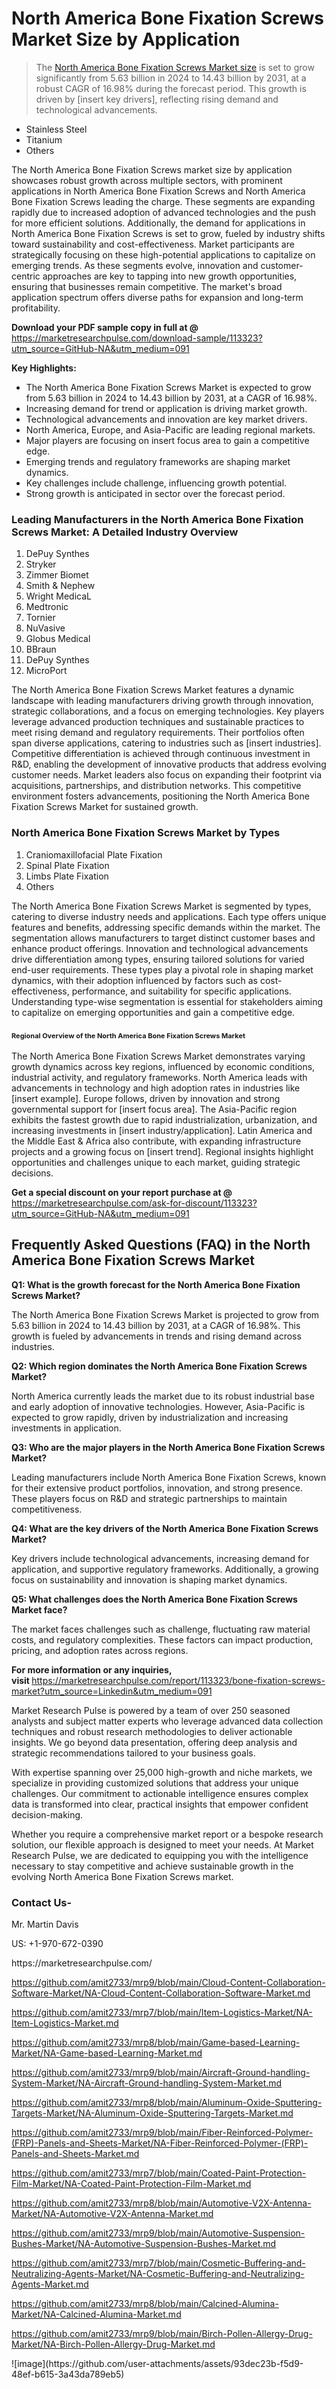 <h1>North America Bone Fixation Screws Market&nbsp;Size by Application</h1><blockquote><p>The <a href="https://marketresearchpulse.com/download-sample/113323?utm_source=GitHub-NA&amp;utm_medium=091">North America Bone Fixation Screws Market size</a> is set to grow significantly from 5.63 billion in 2024 to 14.43 billion by 2031, at a robust CAGR of 16.98% during the forecast period. This growth is driven by [insert key drivers], reflecting rising demand and technological advancements.</p></blockquote><ul><li>Stainless Steel <li> Titanium <li> Others</li></ul><p>The North America Bone Fixation Screws market size by application showcases robust growth across multiple sectors, with prominent applications in North America Bone Fixation Screws and North America Bone Fixation Screws leading the charge. These segments are expanding rapidly due to increased adoption of advanced technologies and the push for more efficient solutions. Additionally, the demand for applications in North America Bone Fixation Screws is set to grow, fueled by industry shifts toward sustainability and cost-effectiveness. Market participants are strategically focusing on these high-potential applications to capitalize on emerging trends. As these segments evolve, innovation and customer-centric approaches are key to tapping into new growth opportunities, ensuring that businesses remain competitive. The market's broad application spectrum offers diverse paths for expansion and long-term profitability.</p><p><strong>Download your PDF sample copy in full at @ </strong><a href="https://marketresearchpulse.com/download-sample/113323?utm_source=GitHub-NA&amp;utm_medium=091">https://marketresearchpulse.com/download-sample/113323?utm_source=GitHub-NA&amp;utm_medium=091</a></p><p><strong>Key Highlights: </strong></p><ul><li>The North America Bone Fixation Screws Market is expected to grow from 5.63 billion in 2024 to 14.43 billion by 2031, at a CAGR of 16.98%.</li><li>Increasing demand for trend or application is driving market growth.</li><li>Technological advancements and innovation are key market drivers.</li><li>North America, Europe, and Asia-Pacific are leading regional markets.</li><li>Major players are focusing on insert focus area to gain a competitive edge.</li><li>Emerging trends and regulatory frameworks are shaping market dynamics.</li><li>Key challenges include challenge, influencing growth potential.</li><li>Strong growth is anticipated in sector over the forecast period.</li></ul><h3>Leading Manufacturers in the North America Bone Fixation Screws Market: A Detailed Industry Overview</h3><ol><li>DePuy Synthes</li><li>Stryker</li><li>Zimmer Biomet</li><li>Smith & Nephew</li><li>Wright MedicaL</li><li>Medtronic</li><li>Tornier</li><li>NuVasive</li><li>Globus Medical</li><li>BBraun</li><li>DePuy Synthes</li><li>MicroPort</li></ol><div class="flex max-w-full flex-col flex-grow"><div class="min-h-8 text-message flex w-full flex-col items-end gap-2 whitespace-normal break-words [.text-message+&amp;]:mt-5" dir="auto" data-message-author-role="assistant" data-message-id="fd8432e4-4910-450d-b182-61b7bfb0a01f" data-message-model-slug="gpt-4o"><div class="flex w-full flex-col gap-1 empty:hidden first:pt-[3px]"><div class="markdown prose w-full break-words dark:prose-invert light"><p>The North America Bone Fixation Screws Market features a dynamic landscape with leading manufacturers driving growth through innovation, strategic collaborations, and a focus on emerging technologies. Key players leverage advanced production techniques and sustainable practices to meet rising demand and regulatory requirements. Their portfolios often span diverse applications, catering to industries such as [insert industries]. Competitive differentiation is achieved through continuous investment in R&amp;D, enabling the development of innovative products that address evolving customer needs. Market leaders also focus on expanding their footprint via acquisitions, partnerships, and distribution networks. This competitive environment fosters advancements, positioning the North America Bone Fixation Screws Market for sustained growth.</p></div></div></div></div><h3>North America Bone Fixation Screws Market by Types</h3><ol><li>Craniomaxillofacial Plate Fixation <li> Spinal Plate Fixation <li> Limbs Plate Fixation <li> Others</li></ol><div class="flex max-w-full flex-col flex-grow"><div class="min-h-8 text-message flex w-full flex-col items-end gap-2 whitespace-normal break-words [.text-message+&amp;]:mt-5" dir="auto" data-message-author-role="assistant" data-message-id="084470be-0bb7-4664-bddf-5156b4f41249" data-message-model-slug="gpt-4o-mini"><div class="flex w-full flex-col gap-1 empty:hidden first:pt-[3px]"><div class="markdown prose w-full break-words dark:prose-invert light"><p>The North America Bone Fixation Screws Market is segmented by types, catering to diverse industry needs and applications. Each type offers unique features and benefits, addressing specific demands within the market. The segmentation allows manufacturers to target distinct customer bases and enhance product offerings. Innovation and technological advancements drive differentiation among types, ensuring tailored solutions for varied end-user requirements. These types play a pivotal role in shaping market dynamics, with their adoption influenced by factors such as cost-effectiveness, performance, and suitability for specific applications. Understanding type-wise segmentation is essential for stakeholders aiming to capitalize on emerging opportunities and gain a competitive edge.</p></div></div></div></div><h3><span style="font-size: 11px;">Regional Overview of the North America Bone Fixation Screws Market</span></h3><div class="flex max-w-full flex-col flex-grow"><div class="min-h-8 text-message flex w-full flex-col items-end gap-2 whitespace-normal break-words [.text-message+&amp;]:mt-5" dir="auto" data-message-author-role="assistant" data-message-id="e9038762-ce64-4e30-91c9-9bd413514231" data-message-model-slug="gpt-4o-mini"><div class="flex w-full flex-col gap-1 empty:hidden first:pt-[3px]"><div class="markdown prose w-full break-words dark:prose-invert light"><p>The North America Bone Fixation Screws Market demonstrates varying growth dynamics across key regions, influenced by economic conditions, industrial activity, and regulatory frameworks. North America leads with advancements in technology and high adoption rates in industries like [insert example]. Europe follows, driven by innovation and strong governmental support for [insert focus area]. The Asia-Pacific region exhibits the fastest growth due to rapid industrialization, urbanization, and increasing investments in [insert industry/application]. Latin America and the Middle East &amp; Africa also contribute, with expanding infrastructure projects and a growing focus on [insert trend]. Regional insights highlight opportunities and challenges unique to each market, guiding strategic decisions.</p></div></div></div></div><p><strong>Get a special discount on your report purchase at @ </strong><a href="https://marketresearchpulse.com/ask-for-discount/113323?utm_source=GitHub-NA&amp;utm_medium=091">https://marketresearchpulse.com/ask-for-discount/113323?utm_source=GitHub-NA&amp;utm_medium=091</a></p><h2>Frequently Asked Questions (FAQ) in the North America Bone Fixation Screws Market</h2><p><strong>Q1: What is the growth forecast for the North America Bone Fixation Screws Market?</strong></p><p>The North America Bone Fixation Screws Market is projected to grow from 5.63 billion in 2024 to 14.43 billion by 2031, at a CAGR of 16.98%. This growth is fueled by advancements in trends and rising demand across industries.</p><p><strong>Q2: Which region dominates the North America Bone Fixation Screws Market?</strong></p><p>North America currently leads the market due to its robust industrial base and early adoption of innovative technologies. However, Asia-Pacific is expected to grow rapidly, driven by industrialization and increasing investments in application.</p><p><strong>Q3: Who are the major players in the North America Bone Fixation Screws Market?</strong></p><p>Leading manufacturers include North America Bone Fixation Screws, known for their extensive product portfolios, innovation, and strong presence. These players focus on R&amp;D and strategic partnerships to maintain competitiveness.</p><p><strong>Q4: What are the key drivers of the North America Bone Fixation Screws Market?</strong></p><p>Key drivers include technological advancements, increasing demand for application, and supportive regulatory frameworks. Additionally, a growing focus on sustainability and innovation is shaping market dynamics.</p><p><strong>Q5: What challenges does the North America Bone Fixation Screws Market face?</strong></p><p>The market faces challenges such as challenge, fluctuating raw material costs, and regulatory complexities. These factors can impact production, pricing, and adoption rates across regions.</p><p><strong>For more information or any inquiries, visit&nbsp;</strong><a href="https://marketresearchpulse.com/report/113323/bone-fixation-screws-market?utm_source=Linkedin&utm_medium=091">https://marketresearchpulse.com/report/113323/bone-fixation-screws-market?utm_source=Linkedin&utm_medium=091</a></p><p>Market Research Pulse is powered by a team of over 250 seasoned analysts and subject matter experts who leverage advanced data collection techniques and robust research methodologies to deliver actionable insights. We go beyond data presentation, offering deep analysis and strategic recommendations tailored to your business goals.</p><p>With expertise spanning over 25,000 high-growth and niche markets, we specialize in providing customized solutions that address your unique challenges. Our commitment to actionable intelligence ensures complex data is transformed into clear, practical insights that empower confident decision-making.</p><p>Whether you require a comprehensive market report or a bespoke research solution, our flexible approach is designed to meet your needs. At Market Research Pulse, we are dedicated to equipping you with the intelligence necessary to stay competitive and achieve sustainable growth in the evolving North America Bone Fixation Screws market.</p><h3><strong>Contact Us-</strong></h3><p>Mr. Martin Davis</p><p>US: +1-970-672-0390</p><p>https://marketresearchpulse.com/</p><p><a href="https://github.com/amit2733/mrp9/blob/main/Cloud-Content-Collaboration-Software-Market/NA-Cloud-Content-Collaboration-Software-Market.md">https://github.com/amit2733/mrp9/blob/main/Cloud-Content-Collaboration-Software-Market/NA-Cloud-Content-Collaboration-Software-Market.md</a></p><p><a href="https://github.com/amit2733/mrp7/blob/main/Item-Logistics-Market/NA-Item-Logistics-Market.md">https://github.com/amit2733/mrp7/blob/main/Item-Logistics-Market/NA-Item-Logistics-Market.md</a></p><p><a href="https://github.com/amit2733/mrp8/blob/main/Game-based-Learning-Market/NA-Game-based-Learning-Market.md">https://github.com/amit2733/mrp8/blob/main/Game-based-Learning-Market/NA-Game-based-Learning-Market.md</a></p><p><a href="https://github.com/amit2733/mrp9/blob/main/Aircraft-Ground-handling-System-Market/NA-Aircraft-Ground-handling-System-Market.md">https://github.com/amit2733/mrp9/blob/main/Aircraft-Ground-handling-System-Market/NA-Aircraft-Ground-handling-System-Market.md</a></p><p><a href="https://github.com/amit2733/mrp8/blob/main/Aluminum-Oxide-Sputtering-Targets-Market/NA-Aluminum-Oxide-Sputtering-Targets-Market.md">https://github.com/amit2733/mrp8/blob/main/Aluminum-Oxide-Sputtering-Targets-Market/NA-Aluminum-Oxide-Sputtering-Targets-Market.md</a></p><p><a href="https://github.com/amit2733/mrp9/blob/main/Fiber-Reinforced-Polymer-(FRP)-Panels-and-Sheets-Market/NA-Fiber-Reinforced-Polymer-(FRP)-Panels-and-Sheets-Market.md">https://github.com/amit2733/mrp9/blob/main/Fiber-Reinforced-Polymer-(FRP)-Panels-and-Sheets-Market/NA-Fiber-Reinforced-Polymer-(FRP)-Panels-and-Sheets-Market.md</a></p><p><a href="https://github.com/amit2733/mrp7/blob/main/Coated-Paint-Protection-Film-Market/NA-Coated-Paint-Protection-Film-Market.md">https://github.com/amit2733/mrp7/blob/main/Coated-Paint-Protection-Film-Market/NA-Coated-Paint-Protection-Film-Market.md</a></p><p><a href="https://github.com/amit2733/mrp8/blob/main/Automotive-V2X-Antenna-Market/NA-Automotive-V2X-Antenna-Market.md">https://github.com/amit2733/mrp8/blob/main/Automotive-V2X-Antenna-Market/NA-Automotive-V2X-Antenna-Market.md</a></p><p><a href="https://github.com/amit2733/mrp9/blob/main/Automotive-Suspension-Bushes-Market/NA-Automotive-Suspension-Bushes-Market.md">https://github.com/amit2733/mrp9/blob/main/Automotive-Suspension-Bushes-Market/NA-Automotive-Suspension-Bushes-Market.md</a></p><p><a href="https://github.com/amit2733/mrp7/blob/main/Cosmetic-Buffering-and-Neutralizing-Agents-Market/NA-Cosmetic-Buffering-and-Neutralizing-Agents-Market.md">https://github.com/amit2733/mrp7/blob/main/Cosmetic-Buffering-and-Neutralizing-Agents-Market/NA-Cosmetic-Buffering-and-Neutralizing-Agents-Market.md</a></p><p><a href="https://github.com/amit2733/mrp8/blob/main/Calcined-Alumina-Market/NA-Calcined-Alumina-Market.md">https://github.com/amit2733/mrp8/blob/main/Calcined-Alumina-Market/NA-Calcined-Alumina-Market.md</a></p><p><a href="https://github.com/amit2733/mrp9/blob/main/Birch-Pollen-Allergy-Drug-Market/NA-Birch-Pollen-Allergy-Drug-Market.md">https://github.com/amit2733/mrp9/blob/main/Birch-Pollen-Allergy-Drug-Market/NA-Birch-Pollen-Allergy-Drug-Market.md</a></p>
![image](https://github.com/user-attachments/assets/93dec23b-f5d9-48ef-b615-3a43da789eb5)
